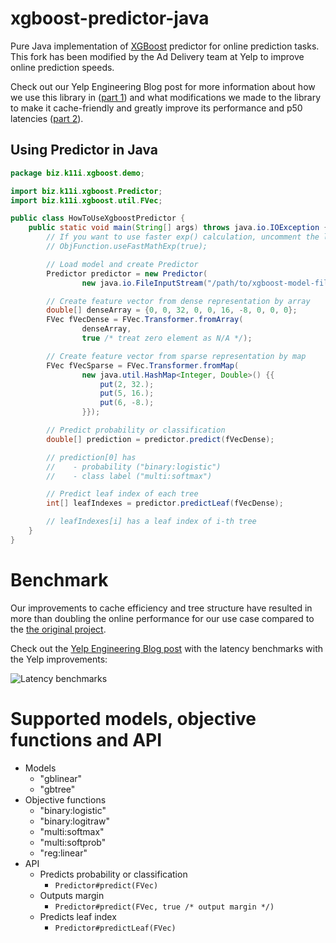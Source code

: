 xgboost-predictor-java
======================

Pure Java implementation of [XGBoost](https://github.com/dmlc/xgboost/)
predictor for online prediction tasks. This fork has been modified by the Ad
Delivery team at Yelp to improve online prediction speeds.

Check out our Yelp Engineering Blog post for more information about how we use
this library in ([part 1](https://engineeringblog.yelp.com/2018/01/building-a-distributed-ml-pipeline-part1.html))
and what modifications we made to the library to make it cache-friendly and
greatly improve its performance and p50 latencies ([part 2](https://engineeringblog.yelp.com/2018/01/growing-cache-friendly-trees-part2.html)).

## Using Predictor in Java

```java
package biz.k11i.xgboost.demo;

import biz.k11i.xgboost.Predictor;
import biz.k11i.xgboost.util.FVec;

public class HowToUseXgboostPredictor {
    public static void main(String[] args) throws java.io.IOException {
        // If you want to use faster exp() calculation, uncomment the line below
        // ObjFunction.useFastMathExp(true);

        // Load model and create Predictor
        Predictor predictor = new Predictor(
                new java.io.FileInputStream("/path/to/xgboost-model-file"));

        // Create feature vector from dense representation by array
        double[] denseArray = {0, 0, 32, 0, 0, 16, -8, 0, 0, 0};
        FVec fVecDense = FVec.Transformer.fromArray(
                denseArray,
                true /* treat zero element as N/A */);

        // Create feature vector from sparse representation by map
        FVec fVecSparse = FVec.Transformer.fromMap(
                new java.util.HashMap<Integer, Double>() {{
                    put(2, 32.);
                    put(5, 16.);
                    put(6, -8.);
                }});

        // Predict probability or classification
        double[] prediction = predictor.predict(fVecDense);

        // prediction[0] has
        //    - probability ("binary:logistic")
        //    - class label ("multi:softmax")

        // Predict leaf index of each tree
        int[] leafIndexes = predictor.predictLeaf(fVecDense);

        // leafIndexes[i] has a leaf index of i-th tree
    }
}
```


# Benchmark

Our improvements to cache efficiency and tree structure have resulted in more
than doubling the online performance for our use case compared to the [the original project](https://github.com/komiya-atsushi/xgboost-predictor-java).

Check out the [Yelp Engineering Blog post](https://engineeringblog.yelp.com/2018/01/growing-cache-friendly-trees-part2.html)
with the latency benchmarks with the Yelp improvements:

![Latency benchmarks](https://engineeringblog.yelp.com/images/posts/2018-01-12-growing-cache-friendly-trees-part2/mean_latency_reg_tree_prediction.png)

# Supported models, objective functions and API

- Models
    - "gblinear"
    - "gbtree"
- Objective functions
    - "binary:logistic"
    - "binary:logitraw"
    - "multi:softmax"
    - "multi:softprob"
    - "reg:linear"
- API
    - Predicts probability or classification
        - `Predictor#predict(FVec)`
    - Outputs margin
        - `Predictor#predict(FVec, true /* output margin */)`
    - Predicts leaf index
        - `Predictor#predictLeaf(FVec)`
